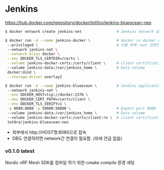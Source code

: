 # Jenkins

https://hub.docker.com/repository/docker/tot0ro/jenkins-blueocean-neo

```bash
$ docker network create jenkins-net                # Jenkins network 생성

$ docker run -d --name jenkins-docker \            # docker in docker container. jenkins 내부에서 docker를 실행하기 위해 사용
 --privileged \                                    # 이를 위해 root 권한인 privileged 권한이 필요함. 보안에 취약.
 --network jenkins-net \
 --network-alias docker \
 --env DOCKER_TLS_CERTDIR=/certs \
 --volume jenkins-docker-certs:/certs/client \     # client certifications volume
 --volume jenkins-data:/var/jenkins_home \         # Data volume
 docker:dind \
 --storage-driver overlay2

$ docker run -d --name jenkins-blueocean \         # Jenkins application container
 --network jenkins-net \
 --env DOCKER_HOST=tcp://docker:2376 \
 --env DOCKER_CERT_PATH=/certs/client \
 --env DOCKER_TLS_VERIFY=1 \
 -p 8080:8080 -p 50000:50000 \                     # Export port 8080
 --volume jenkins-data:/var/jenkins_home \         # Data volume
 --volume jenkins-docker-certs:/certs/client:ro \  # client certifications volume
 tot0ro/jenkins-blueocean-neo
```

- 외부에서 http://HOST명:8080으로 접속
- DB도 연결하려면 network간 연결이 필요함. (위에 언급 없음)


### v0.1.0 latest

Nordic nRF Mesh SDK를 컴파일 하기 위한 cmake compile 환경 세팅
